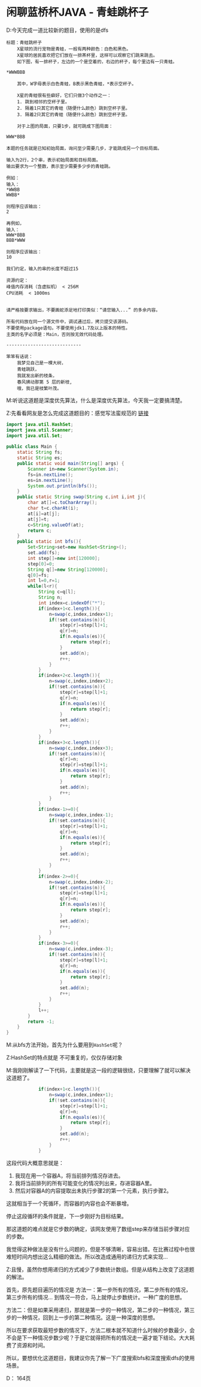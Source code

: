 # 闲聊蓝桥杯JAVA - 青蛙跳杯子   

D:今天完成一道比较新的题目，使用的是dfs

```
标题：青蛙跳杯子
    X星球的流行宠物是青蛙，一般有两种颜色：白色和黑色。
    X星球的居民喜欢把它们放在一排茶杯里，这样可以观察它们跳来跳去。
    如下图，有一排杯子，左边的一个是空着的，右边的杯子，每个里边有一只青蛙。

*WWWBBB

    其中，W字母表示白色青蛙，B表示黑色青蛙，*表示空杯子。

    X星的青蛙很有些癖好，它们只做3个动作之一：
    1. 跳到相邻的空杯子里。
    2. 隔着1只其它的青蛙（随便什么颜色）跳到空杯子里。
    3. 隔着2只其它的青蛙（随便什么颜色）跳到空杯子里。

    对于上图的局面，只要1步，就可跳成下图局面：

WWW*BBB

本题的任务就是已知初始局面，询问至少需要几步，才能跳成另一个目标局面。

输入为2行，2个串，表示初始局面和目标局面。
输出要求为一个整数，表示至少需要多少步的青蛙跳。

例如：
输入：
*WWBB
WWBB*

则程序应该输出：
2

再例如，
输入：
WWW*BBB
BBB*WWW

则程序应该输出：
10

我们约定，输入的串的长度不超过15

资源约定：
峰值内存消耗（含虚拟机） < 256M
CPU消耗  < 1000ms


请严格按要求输出，不要画蛇添足地打印类似：“请您输入...” 的多余内容。

所有代码放在同一个源文件中，调试通过后，拷贝提交该源码。
不要使用package语句。不要使用jdk1.7及以上版本的特性。
主类的名字必须是：Main，否则按无效代码处理。

----------------------------

笨笨有话说：
    我梦见自己是一棵大树，
    青蛙跳跃，
    我就发出新的枝条，
    春风拂动那第 5 层的新枝,
    哦，我已是枝繁叶茂。
```

M:听说这道题是深度优先算法，什么是深度优先算法，今天我一定要搞清楚。 

Z:先看看网友是怎么完成这道题目的：感觉写法蛮规范的   [链接](https://blog.csdn.net/shdhhfhj/article/details/79666397)   

```java
import java.util.HashSet;  
import java.util.Scanner;  
import java.util.Set;  
  
public class Main {  
    static String fs;  
    static String es;  
    public static void main(String[] args) {  
        Scanner in=new Scanner(System.in);  
        fs=in.nextLine();  
        es=in.nextLine();  
        System.out.println(bfs());  
    }  
    public static String swap(String c,int i,int j){  
        char at[]=c.toCharArray();  
        char t=c.charAt(i);  
        at[i]=at[j];  
        at[j]=t;  
        c=String.valueOf(at);  
        return c;  
    }  
    public static int bfs(){  
        Set<String>set=new HashSet<String>();  
        set.add(fs);  
        int step[]=new int[120000];  
        step[0]=0;  
        String q[]=new String[120000];  
        q[0]=fs;  
        int l=0,r=1;  
        while(l<r){  
            String c=q[l];  
            String n;  
            int index=c.indexOf("*");  
            if(index+1<c.length()){  
                n=swap(c,index,index+1);  
                if(!set.contains(n)){  
                    step[r]=step[l]+1;  
                    q[r]=n;  
                    if(n.equals(es)){  
                        return step[r];  
                    }  
                    set.add(n);  
                    r++;  
                }  
            }  
            if(index+2<c.length()){  
                n=swap(c,index,index+2);  
                if(!set.contains(n)){  
                    step[r]=step[l]+1;  
                    q[r]=n;  
                    if(n.equals(es)){  
                        return step[r];  
                    }  
                    set.add(n);  
                    r++;  
                }  
            }  
            if(index+3<c.length()){  
                n=swap(c,index,index+3);  
                if(!set.contains(n)){  
                    q[r]=n;  
                    step[r]=step[l]+1;  
                    if(n.equals(es)){  
                        return step[r];  
                    }  
                    set.add(n);  
                    r++;  
                }  
            }  
            if(index-1>=0){  
                n=swap(c,index,index-1);  
                if(!set.contains(n)){  
                    step[r]=step[l]+1;  
                    q[r]=n;  
                    if(n.equals(es)){  
                        return step[r];  
                    }  
                    set.add(n);  
                    r++;  
                }  
            }  
            if(index-2>=0){  
                n=swap(c,index,index-2);  
                if(!set.contains(n)){  
                    step[r]=step[l]+1;  
                    q[r]=n;  
                    if(n.equals(es)){  
                        return step[r];  
                    }  
                    set.add(n);  
                    r++;  
                }  
            }  
            if(index-3>=0){  
                n=swap(c,index,index-3);  
                if(!set.contains(n)){  
                    step[r]=step[l]+1;  
                    q[r]=n;  
                    if(n.equals(es)){  
                        return step[r];  
                    }  
                    set.add(n);  
                    r++;  
                }  
            }  
            l++;  
        }  
        return -1;  
    }  
}  
```

M:从bfs方法开始，首先为什么要用到``HashSet``呢？   

Z:HashSet的特点就是   不可重复的，仅仅存储对象   

M:我刚刚解读了一下代码，主要就是这一段的逻辑很绕，只要理解了就可以解决这道题了。

```java
            if(index+1<c.length()){  
                n=swap(c,index,index+1);  
                if(!set.contains(n)){  
                    step[r]=step[l]+1;  
                    q[r]=n;  
                    if(n.equals(es)){  
                        return step[r];  
                    }  
                    set.add(n);  
                    r++;  
                }  
            } 
```

这段代码大概意思就是：

1. 我现在用一个容器A，将当前排列情况存进去。
2. 我将当前排列的所有可能变化的情况列出来，存进容器A里。
3. 然后对容器A的内容提取出未执行步骤2的第一个元素，执行步骤2。

这就相当于一个死循环，而容器的内容也会不断暴增。

停止这段循环的条件就是，下一步刚好为目标结果。

那这道题的难点就是它步数的确定，该网友使用了数组step来存储当前步骤对应的步数。

我觉得这种做法是没有什么问题的，但是不够清晰，容易出错。在比赛过程中也很难短时间内想出这么精细的做法。所以改造成通用的递归方式来实现...

Z:且慢，虽然你想用递归的方式减少了步数统计数组。但是从结构上改变了这道题的解法。

首先，原先题目遍历的情况是 方法一：第一步所有的情况，第二步所有的情况，第三步所有的情况...  到情况一符合，马上就停止步数统计。一种广度的思想。

方法二：但是如果采用递归，那就是第一步的一种情况，第二步的一种情况，第三步的一种情况，回到上一步的第二种情况。这是一种深度的思想。

所以在要求获取最短步数的情况下，方法二根本就不知道什么时候的步数最少，会不会是下一种情况步数少呢？于是它就得把所有的情况走一遍才能下结论。大大耗费了资源和时间。

所以，要想优化这道题目，我建议你先了解一下广度搜索bfs和深度搜索dfs的使用场景。

D：  164页







